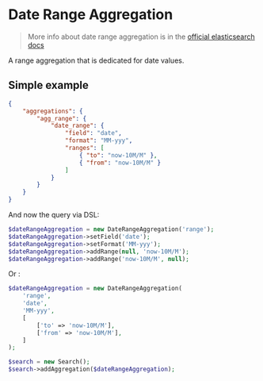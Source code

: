 # Date Range Aggregation

> More info about date range aggregation is in the [official elasticsearch docs][1]

A range aggregation that is dedicated for date values.

## Simple example

```JSON
{
    "aggregations": {
        "agg_range": {
            "date_range": {
                "field": "date",
                "format": "MM-yyy",
                "ranges": [
                    { "to": "now-10M/M" }, 
                    { "from": "now-10M/M" } 
                ]
            }
        }
    }
}
```

And now the query via DSL:

```php
$dateRangeAggregation = new DateRangeAggregation('range');
$dateRangeAggregation->setField('date');
$dateRangeAggregation->setFormat('MM-yyy');
$dateRangeAggregation->addRange(null, 'now-10M/M');
$dateRangeAggregation->addRange('now-10M/M', null);
```

Or : 

```php
$dateRangeAggregation = new DateRangeAggregation(
    'range',
    'date',
    'MM-yyy',
    [
        ['to' => 'now-10M/M'],
        ['from' => 'now-10M/M'],
    ]
);

$search = new Search();
$search->addAggregation($dateRangeAggregation);
```

[1]: https://www.elastic.co/guide/en/elasticsearch/reference/current/search-aggregations-bucket-daterange-aggregation.html
